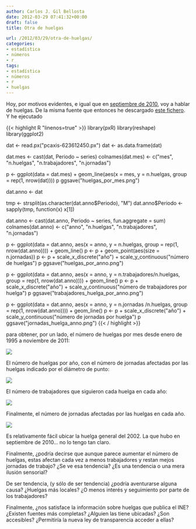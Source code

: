 ```yaml
---
author: Carlos J. Gil Bellosta
date: 2012-03-29 07:41:32+00:00
draft: false
title: Otra de huelgas

url: /2012/03/29/otra-de-huelgas/
categories:
- estadística
- números
- r
tags:
- estadística
- números
- r
- huelgas
---
```


Hoy, por motivos evidentes, e igual que en [septiembre de 2010](http://www.datanalytics.com/blog/2010/09/29/huelga-el-titulo-hoy/), voy a hablar de huelgas. De la misma fuente que entonces he descargado [este fichero](/uploads/pcaxis-623612450.px). Y he ejecutado

{{< highlight R "linenos=true" >}}
library(pxR)
library(reshape)
library(ggplot2)

dat <- read.px("pcaxis-623612450.px")
dat <- as.data.frame(dat)

dat.mes <- cast(dat, Periodo ~ series)
colnames(dat.mes) <- c("mes", "n.huelgas", "n.trabajadores", "n.jornadas")

p <- ggplot(data = dat.mes) + geom_line(aes(x = mes, y = n.huelgas, group = rep(1, nrow(dat))))
p
ggsave("huelgas_por_mes.png")

dat.anno <- dat

tmp <- strsplit(as.character(dat.anno$Periodo), "M")
dat.anno$Periodo <- sapply(tmp, function(x) x[1])

dat.anno <- cast(dat.anno, Periodo ~ series, fun.aggregate = sum)
colnames(dat.anno) <- c("anno", "n.huelgas", "n.trabajadores", "n.jornadas")

p <- ggplot(data = dat.anno, aes(x = anno, y = n.huelgas, group = rep(1, nrow(dat.anno)))) + geom_line()
p <- p + geom_point(aes(size = n.jornadas))
p <- p + scale_x_discrete("año") + scale_y_continuous("número de huelgas")
p
ggsave("huelgas_por_anno.png")

p <- ggplot(data = dat.anno, aes(x = anno, y = n.trabajadores/n.huelgas, group = rep(1, nrow(dat.anno)))) + geom_line()
p <- p + scale_x_discrete("año") + scale_y_continuous("número de trabajadores por huelga")
p
ggsave("trabajadores_huelga_por_anno.png")

p <- ggplot(data = dat.anno, aes(x = anno, y = n.jornadas /n.huelgas, group = rep(1, nrow(dat.anno)))) + geom_line()
p <- p + scale_x_discrete("año") + scale_y_continuous("número de jornadas por huelga")
p
ggsave("jornadas_huelga_anno.png")
{{< / highlight >}}

para obtener, por un lado, el número de huelgas por mes desde enero de 1995 a noviembre de 2011:


[![](/wp-uploads/2012/03/huelgas_por_mes.png)
](/wp-uploads/2012/03/huelgas_por_mes.png)


El número de huelgas por año, con el número de jornadas afectadas por las huelgas indicado por el diámetro de punto:

[![](/wp-uploads/2012/03/huelgas_por_anno.png)
](/wp-uploads/2012/03/huelgas_por_anno.png)

El número de trabajadores que siguieron cada huelga en cada año:

[![](/wp-uploads/2012/03/trabajadores_huelga_por_anno.png)
](/wp-uploads/2012/03/trabajadores_huelga_por_anno.png)

Finalmente, el número de jornadas afectadas por las huelgas en cada año.

[![](/wp-uploads/2012/03/jornadas_huelga_anno.png)
](/wp-uploads/2012/03/jornadas_huelga_anno.png)

Es relativamente fácil ubicar la huelga general del 2002. La que hubo en septiembre de 2010... no lo tengo tan claro.

Finalmente, ¿podría decirse que aunque parece aumentar el número de huelgas, estas afectan cada vez a menos trabajadores y restan mejos jornadas de trabajo? ¿Se ve esa tendencia? ¿Es una tendencia o una mera ilusión sensorial?

De ser tendencia, (y sólo de ser tendencia) ¿podría aventurarse alguna causa? ¿Huelgas más locales? ¿O menos interés y seguimiento por parte de los trabajadores?

Finalmente, ¿nos satisface la información sobre huelgas que publica el INE? ¿Existen fuentes más completas? ¿Alguien las tiene ubicadas? ¿Son accesibles? ¿Permitiría la nueva ley de transparencia acceder a ellas?
